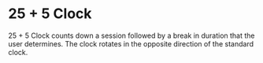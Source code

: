 # 25 + 5 Clock
25 + 5 Clock counts down a session followed by a break in duration that the user determines. The clock rotates in the opposite direction of the standard clock.
